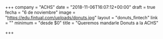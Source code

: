+++
company = "ACHS"
date = "2018-11-06T16:07:12+00:00"
draft = true
fecha = "6 de noviembre"
image = "https://edu.fintual.com/uploads/donuts.jpg"
layout = "donuts_fintech"
link = ""
minimum = "desde $0"
title = "Queremos mandarle Donuts a la ACHS"

+++
